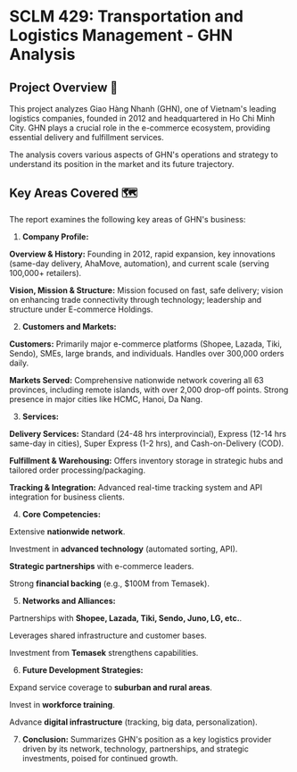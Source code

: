 # SCLM 429: Transportation and Logistics Management - GHN Analysis

## Project Overview 🚚

This project analyzes Giao Hàng Nhanh (GHN), one of Vietnam's leading logistics companies, founded in 2012 and headquartered in Ho Chi Minh City. GHN plays a crucial role in the e-commerce ecosystem, providing essential delivery and fulfillment services.

The analysis covers various aspects of GHN's operations and strategy to understand its position in the market and its future trajectory.

## Key Areas Covered 🗺️

The report examines the following key areas of GHN's business:

1.  **Company Profile:**

**Overview & History:** Founding in 2012, rapid expansion, key innovations (same-day delivery, AhaMove, automation), and current scale (serving 100,000+ retailers).

**Vision, Mission & Structure:** Mission focused on fast, safe delivery; vision on enhancing trade connectivity through technology; leadership and structure under E-commerce Holdings.

2.  **Customers and Markets:**

**Customers:** Primarily major e-commerce platforms (Shopee, Lazada, Tiki, Sendo), SMEs, large brands, and individuals. Handles over 300,000 orders daily.

**Markets Served:** Comprehensive nationwide network covering all 63 provinces, including remote islands, with over 2,000 drop-off points. Strong presence in major cities like HCMC, Hanoi, Da Nang.

3.  **Services:**

**Delivery Services:** Standard (24-48 hrs interprovincial), Express (12-14 hrs same-day in cities), Super Express (1-2 hrs), and Cash-on-Delivery (COD).

**Fulfillment & Warehousing:** Offers inventory storage in strategic hubs and tailored order processing/packaging.

**Tracking & Integration:** Advanced real-time tracking system and API integration for business clients.

4.  **Core Competencies:**

Extensive **nationwide network**.

Investment in **advanced technology** (automated sorting, API).

**Strategic partnerships** with e-commerce leaders.

Strong **financial backing** (e.g., \$100M from Temasek).

5.  **Networks and Alliances:**

Partnerships with **Shopee, Lazada, Tiki, Sendo, Juno, LG, etc.**.

Leverages shared infrastructure and customer bases.

Investment from **Temasek** strengthens capabilities.

6.  **Future Development Strategies:**

Expand service coverage to **suburban and rural areas**.

Invest in **workforce training**.

Advance **digital infrastructure** (tracking, big data, personalization).

7. **Conclusion:** Summarizes GHN's position as a key logistics provider driven by its network, technology, partnerships, and strategic investments, poised for continued growth.
